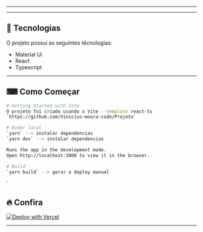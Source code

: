 <br>

---

---

## 🚀 Tecnologias

O projeto possuí as seguintes técnologias:

- Material Ui
- React
- Typescript

---

## ⌨ Como Começar

```bash
# Getting Started with Vite
O projeto foi criado usando o Vite --template react-ts
`https://github.com/Vinicius-moura-code/Projeto`

# Rodar local
`yarn` --> instalar dependencias
`yarn dev` --> instalar dependencias

Runs the app in the development mode.
Open http://localhost:3000 to view it in the browser.

# Build
`yarn build` --> gerar o deploy manual
```

`

## 🔥 Confira

[![Deploy with Vercel](https://vercel.com/button)](https://front-hml.netlify.app/)

---
